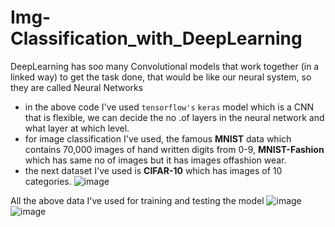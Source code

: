 # Img-Classification_with_DeepLearning
DeepLearning has soo many Convolutional models that work together (in a linked way) to get the task done, that would be like our neural system, so they are called Neural Networks
- in the above code I've used  `tensorflow's` `keras` model which is a CNN that is flexible, we can decide the no .of layers in the neural network and what layer at which level.
- for image classification I've used, the famous **MNIST** data which contains 70,000 images of hand written digits from 0-9, **MNIST-Fashion** which has same no of images but it has images offashion wear.
- the next dataset I've used is **CIFAR-10** which has images of 10 categories.
![image](https://github.com/user-attachments/assets/3aaf2f9d-75de-4488-85b7-0f8d38acb308)


All the above data I've used for training and testing the model
![image](https://github.com/user-attachments/assets/30ec0e56-c466-4960-bb2d-3ce0c34e892d)
![image](https://github.com/user-attachments/assets/5b3d0f96-0d25-47a9-864a-8d06575c877f)

